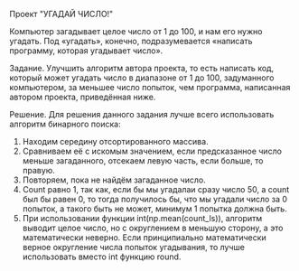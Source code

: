 Проект "УГАДАЙ ЧИСЛО!"

Компьютер загадывает целое число от 1 до 100, и нам его нужно угадать. Под «угадать», конечно, подразумевается «написать программу, которая угадывает число».

Задание. Улучшить алгоритм автора проекта, то есть написать код, который может угадать число в диапазоне от 1 до 100, задуманного компьютером, за меньшее число попыток, чем программа, написанная автором проекта, приведённая ниже.

Решение. Для решения данного задания лучше всего использовать алгоритм бинарного поиска:
1. Находим середину отсортированного массива.
2. Сравниваем её с искомым значением, если предсказанное число меньше загаданного, отсекаем левую часть, если больше, то правую.
3. Повторяем, пока не найдём загаданное число.
4. Count равно 1, так как, если бы мы угадалаи сразу число 50, а count был бы равен 0, то тогда получилось бы, что мы угадали число за 0 попыток, а такого быть не может, минимум 1 попытка должна быть.
5. При использовании функции int(np.mean(count_ls)), алгоритм выводит целое число, но с округлением в меньшую сторону, а это математически неверно. Если принципиально математически верное округление числа попыток угадывания, то лучше использовать вместо int функцию round.
